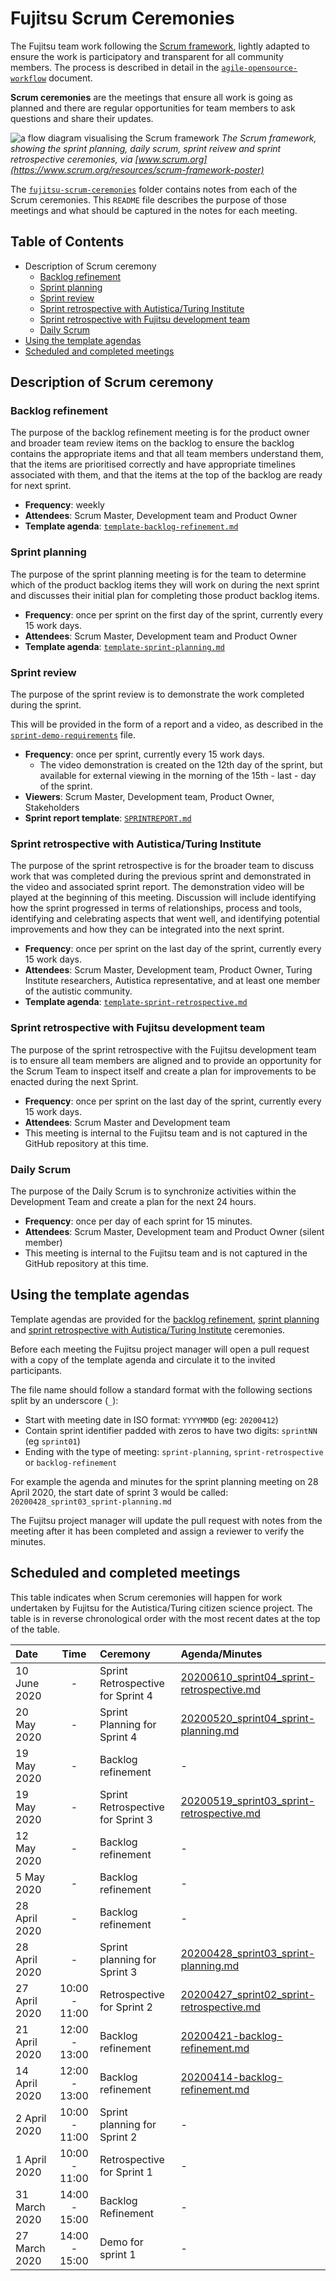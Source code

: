 # Fujitsu Scrum Ceremonies

The Fujitsu team work following the [Scrum framework](https://www.scrum.org/resources/what-is-scrum), lightly adapted to ensure the work is participatory and transparent for all community members.
The process is described in detail in the [`agile-opensource-workflow`](/project-management/agile-opensource-workflow.md) document.

**Scrum ceremonies** are the meetings that ensure all work is going as planned and there are regular opportunities for team members to ask questions and share their updates.

![a flow diagram visualising the Scrum framework](https://scrumorg-website-prod.s3.amazonaws.com/drupal/inline-images/2017-05/ScrumFrameworkTest.png)
*The Scrum framework, showing the sprint planning, daily scrum, sprint reivew and sprint retrospective ceremonies, via [www.scrum.org](https://www.scrum.org/resources/scrum-framework-poster)*

The [`fujitsu-scrum-ceremonies`](/project-management/fujitsu-scrum-ceremonies) folder contains notes from each of the Scrum ceremonies.
This `README` file describes the purpose of those meetings and what should be captured in the notes for each meeting.

## Table of Contents

* Description of Scrum ceremony
  * [Backlog refinement](#backlog-refinement)
  * [Sprint planning](#sprint-planning)
  * [Sprint review](#sprint-review)
  * [Sprint retrospective with Autistica/Turing Institute](#sprint-retrospective-with-autisticaturing-institute)
  * [Sprint retrospective with Fujitsu development team](#sprint-retrospective-with-fujitsu-development-team)
  * [Daily Scrum](#daily-scrum)
* [Using the template agendas](#using-the-template-agendas)
* [Scheduled and completed meetings](#scheduled-and-completed-meetings)

## Description of Scrum ceremony

### Backlog refinement

The purpose of the backlog refinement meeting is for the product owner and broader team review items on the backlog to ensure the backlog contains the appropriate items and that all team members understand them, that the items are prioritised correctly and have appropriate timelines associated with them, and that the items at the top of the backlog are ready for next sprint.

* **Frequency**: weekly
* **Attendees**: Scrum Master, Development team and Product Owner
* **Template agenda**: [`template-backlog-refinement.md`](template-backlog-refinement.md)

### Sprint planning

The purpose of the sprint planning meeting is for the team to determine which of the product backlog items they will work on during the next sprint and discusses their initial plan for completing those product backlog items.

* **Frequency**: once per sprint on the first day of the sprint, currently every 15 work days.
* **Attendees**: Scrum Master, Development team and Product Owner
* **Template agenda**: [`template-sprint-planning.md`](template-sprint-planning.md)

### Sprint review

The purpose of the sprint review is to demonstrate the work completed during the sprint.

This will be provided in the form of a report and a video, as described in the [`sprint-demo-requirements`](/project-management/sprint-demo-requirements.md) file.

* **Frequency**: once per sprint, currently every 15 work days.
  * The video demonstration is created on the 12th day of the sprint, but available for external viewing in the morning of the 15th - last - day of the sprint.
* **Viewers**: Scrum Master, Development team, Product Owner, Stakeholders
* **Sprint report template**: [`SPRINTREPORT.md`](/SPRINTREPORT.md)

### Sprint retrospective with Autistica/Turing Institute

The purpose of the sprint retrospective is for the broader team to discuss work that was completed during the previous sprint and demonstrated in the video and associated sprint report.
The demonstration video will be played at the beginning of this meeting.
Discussion will include identifying how the sprint progressed in terms of relationships, process and tools, identifying and celebrating aspects that went well, and identifying potential improvements and how they can be integrated into the next sprint.

* **Frequency**: once per sprint on the last day of the sprint, currently every 15 work days.
* **Attendees**: Scrum Master, Development team, Product Owner, Turing Institute researchers, Autistica representative, and at least one member of the autistic community.
* **Template agenda**: [`template-sprint-retrospective.md`](template-sprint-retrospective.md)

### Sprint retrospective with Fujitsu development team

The purpose of the sprint retrospective with the Fujitsu development team is to ensure all team members are aligned and to provide an opportunity for the Scrum Team to inspect itself and create a plan for improvements to be enacted during the next Sprint.

* **Frequency**: once per sprint on the last day of the sprint, currently every 15 work days.
* **Attendees**: Scrum Master and Development team
* This meeting is internal to the Fujitsu team and is not captured in the GitHub repository at this time.

### Daily Scrum

The purpose of the Daily Scrum is to synchronize activities within the Development Team and create a plan for the next 24 hours.

* **Frequency**: once per day of each sprint for 15 minutes.
* **Attendees**: Scrum Master, Development team and Product Owner (silent member)
* This meeting is internal to the Fujitsu team and is not captured in the GitHub repository at this time.

## Using the template agendas

Template agendas are provided for the [backlog refinement](#backlog-refinement), [sprint planning](#sprint-planning) and [sprint retrospective with Autistica/Turing Institute](#sprint-retrospective-with-autisticaturing-institute) ceremonies.

Before each meeting the Fujitsu project manager will open a pull request with a copy of the template agenda and circulate it to the invited participants.

The file name should follow a standard format with the following sections split by an underscore (`_`):

* Start with meeting date in ISO format: `YYYYMMDD` (eg: `20200412`)
* Contain sprint identifier padded with zeros to have two digits: `sprintNN` (eg `sprint01`)
* Ending with the type of meeting: `sprint-planning`, `sprint-retrospective` or `backlog-refinement`

For example the agenda and minutes for the sprint planning meeting on 28 April 2020, the start date of sprint 3 would be called: `20200428_sprint03_sprint-planning.md`

The Fujitsu project manager will update the pull request with notes from the meeting after it has been completed and assign a reviewer to verify the minutes.

## Scheduled and completed meetings

This table indicates when Scrum ceremonies will happen for work undertaken by Fujitsu for the Autistica/Turing citizen science project.
The table is in reverse chronological order with the most recent dates at the top of the table.

|Date           | Time | Ceremony | Agenda/Minutes |
|:--------------|:----:|:---------|:---------------|
| 10 June 2020  | - | Sprint Retrospective for Sprint 4 | [20200610_sprint04_sprint-retrospective.md](agendas-and-minutes/20200610_sprint04_sprint-retrospective.md) |
| 20 May 2020   | - | Sprint Planning for Sprint 4 | [20200520_sprint04_sprint-planning.md](agendas-and-minutes/20200520_sprint04_sprint-planning.md) |
| 19 May 2020   | - | Backlog refinement | - |
| 19 May 2020   | - | Sprint Retrospective for Sprint 3 | [20200519_sprint03_sprint-retrospective.md](agendas-and-minutes/20200519_sprint03_sprint-retrospective.md) |
| 12 May 2020   | - | Backlog refinement | - |
| 5 May 2020    | - | Backlog refinement | - |
| 28 April 2020 | - | Backlog refinement | - |
| 28 April 2020 | -  | Sprint planning for Sprint 3 | [20200428_sprint03_sprint-planning.md](agendas-and-minutes/20200428_sprint03_sprint-planning.md) |
| 27 April 2020 | 10:00 - 11:00 | Retrospective for Sprint 2 | [20200427_sprint02_sprint-retrospective.md](agendas-and-minutes/20200427_sprint02_sprint-retrospective.md) |
| 21 April 2020 | 12:00 - 13:00 | Backlog refinement | [20200421-backlog-refinement.md](agendas-and-minutes/20200421-backlog-refinement.md) |
| 14 April 2020 | 12:00 - 13:00 | Backlog refinement | [20200414-backlog-refinement.md](agendas-and-minutes/20200414-backlog-refinement.md) |
| 2 April 2020  | 10:00 - 11:00 | Sprint planning for Sprint 2 | - |
| 1 April 2020  | 10:00 - 11:00 | Retrospective for Sprint 1 | - |
| 31 March 2020 | 14:00 - 15:00 | Backlog Refinement | - |
| 27 March 2020 | 14:00 - 15:00 | Demo for sprint 1 | - |
